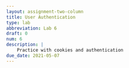 ```yaml
---
layout: assignment-two-column
title: User Authentication
type: lab
abbreviation: Lab 6
draft: 0
num: 6
description: |
    Practice with cookies and authentication
due_date: 2021-05-07
---
```



